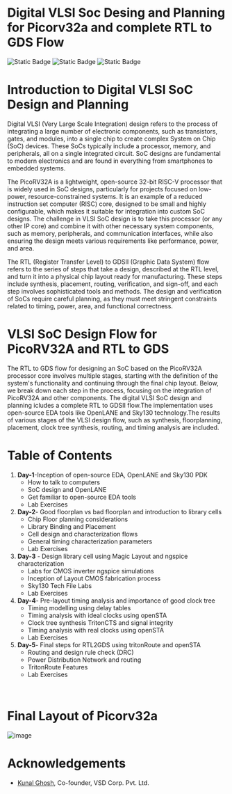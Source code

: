  # Digital VLSI Soc Desing and Planning for Picorv32a and complete RTL to GDS Flow
![Static Badge](https://img.shields.io/badge/OS-linux%2C_Windows-orange)
![Static Badge](https://img.shields.io/badge/EDA%20Tools-OpenLANE--Flow%2C_Yosys%2C_abc%2C_OpenROAD%2C_TritonRoute%2C_OpenSTA%2C_magic%2C_netgen-blue)
![Static Badge](https://img.shields.io/badge/Languages-verilog%2C_bash-purple)

# Introduction to Digital VLSI SoC Design and Planning
Digital VLSI (Very Large Scale Integration) design refers to the process of integrating a large number of electronic components, such as transistors, gates, and modules, into a single chip to create complex System on Chip (SoC) devices. These SoCs typically include a processor, memory, and peripherals, all on a single integrated circuit. SoC designs are fundamental to modern electronics and are found in everything from smartphones to embedded systems.

The PicoRV32A is a lightweight, open-source 32-bit RISC-V processor that is widely used in SoC designs, particularly for projects focused on low-power, resource-constrained systems. It is an example of a reduced instruction set computer (RISC) core, designed to be small and highly configurable, which makes it suitable for integration into custom SoC designs. The challenge in VLSI SoC design is to take this processor (or any other IP core) and combine it with other necessary system components, such as memory, peripherals, and communication interfaces, while also ensuring the design meets various requirements like performance, power, and area.

The RTL (Register Transfer Level) to GDSII (Graphic Data System) flow refers to the series of steps that take a design, described at the RTL level, and turn it into a physical chip layout ready for manufacturing. These steps include synthesis, placement, routing, verification, and sign-off, and each step involves sophisticated tools and methods. The design and verification of SoCs require careful planning, as they must meet stringent constraints related to timing, power, area, and functional correctness.

# VLSI SoC Design Flow for PicoRV32A and RTL to GDS
The RTL to GDS flow for designing an SoC based on the PicoRV32A processor core involves multiple stages, starting with the definition of the system's functionality and continuing through the final chip layout. Below, we break down each step in the process, focusing on the integration of PicoRV32A and other components.
The digital VLSI SoC design and planning icludes a complete RTL to GDSII flow.The implementation uses open-source EDA tools like OpenLANE and Sky130 technology.The results of various stages of the VLSI design flow, such as synthesis, floorplanning, placement, clock tree synthesis, routing, and timing analysis are included.
<br/>

# Table of Contents


1. **Day-1**-Inception of open-source EDA, OpenLANE and Sky130 PDK
    * How to talk to computers
    * SoC design and OpenLANE
    * Get familiar to open-source EDA tools
    * Lab Exercises 
2. **Day-2**- Good floorplan vs bad floorplan and introduction to library cells
    * Chip Floor planning considerations
    * Library Binding and Placement
    * Cell design and characterization flows
    * General timing characterization parameters
    * Lab Exercises 
3. **Day-3** - Design library cell using Magic Layout and ngspice characterization
    * Labs for CMOS inverter ngspice simulations
    * Inception of Layout CMOS fabrication process
    * Sky130 Tech File Labs
    * Lab Exercises
4. **Day-4**- Pre-layout timing analysis and importance of good clock tree
    * Timing modelling using delay tables
    * Timing analysis with ideal clocks using openSTA
    * Clock tree synthesis TritonCTS and signal integrity
    * Timing analysis with real clocks using openSTA
    * Lab Exercises
5. **Day-5**- Final steps for RTL2GDS using tritonRoute and openSTA
    * Routing and design rule check (DRC)
    * Power Distribution Network and routing
    * TritonRoute Features
    * Lab Exercises
<br/>

# Final Layout of Picorv32a

![image](https://github.com/user-attachments/assets/100b48c4-cd89-4e3a-a497-8a57f45591cf)

# Acknowledgements

* [Kunal Ghosh](https://github.com/kunalg123), Co-founder, VSD Corp. Pvt. Ltd.
